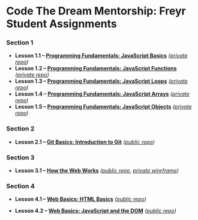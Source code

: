 # Code The Dream Mentorship: Freyr Student Assignments

### Section 1

* **Lesson 1.1 – [Programming Fundamentals: JavaScript Basics](https://learn.codethedream.org/javascript-basics-op/)** *([private repo](https://github.com/hayleyw7/ctd-mentor-freyr-1.1))*
* **Lesson 1.2 – [Programming Fundamentals: JavaScript Functions](https://learn.codethedream.org/javascript-functions-op/)** *([private repo](https://github.com/hayleyw7/ctd-mentor-freyr-1.2))*
* **Lesson 1.3 – [Programming Fundamentals: JavaScript Loops](https://learn.codethedream.org/javascript-loops-op/)** *([private repo](https://github.com/hayleyw7/ctd-mentor-freyr-1.3))*
* **Lesson 1.4 – [Programming Fundamentals: JavaScript Arrays](https://learn.codethedream.org/javascript-arrays-op/)** *([private repo](https://github.com/hayleyw7/ctd-mentor-freyr-1.4))*
* **Lesson 1.5 – [Programming Fundamentals: JavaScript Objects](https://learn.codethedream.org/javascript-objects-op/)** *([private repo](https://github.com/hayleyw7/ctd-mentor-freyr-1.5))*

### Section 2

* **Lesson 2.1 – [Git Basics: Introduction to Git](https://learn.codethedream.org/git-basics-op/)** *([public repo](https://github.com/hayleyw7/ctd-mentor-freyr-intro))*

### Section 3

* **Lesson 3.1 – [How the Web Works](https://learn.codethedream.org/how-the-web-works-op/)** *([public repo](https://github.com/hayleyw7/ctd-mentor-freyr-intro), [private wireframe](https://whimsical.com/board-EuVc23dgkvWksvNeXCg7xm))*

### Section 4

* **Lesson 4.1 – [Web Basics: HTML Basics](https://learn.codethedream.org/html-basics-op/)** *([public repo](https://github.com/hayleyw7/ctd-mentor-freyr-intro))*

* **Lesson 4.2 – [Web Basics: JavaScript and the DOM](https://learn.codethedream.org/javascript-and-the-dom-op/)** *([public repo](https://github.com/hayleyw7/ctd-mentor-freyr-intro))*
